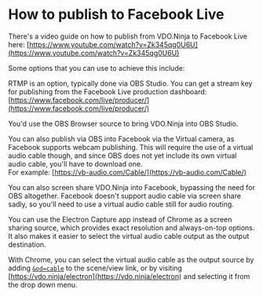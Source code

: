 # How to publish to Facebook Live

There's a video guide on how to publish from VDO.Ninja to Facebook Live here: [https://www.youtube.com/watch?v=Zk345qg0U6U](https://www.youtube.com/watch?v=Zk345qg0U6U)

Some options that you can use to achieve this include:

RTMP is an option, typically done via OBS Studio. You can get a stream key for publishing from the Facebook Live production dashboard:\
[https://www.facebook.com/live/producer/](https://www.facebook.com/live/producer/)

You'd use the OBS Browser source to bring VDO.Ninja into OBS Studio.

You can also publish via OBS into Facebook via the Virtual camera, as Facebook supports webcam publishing. This will require the use of a virtual audio cable though, and since OBS does not yet include its own virtual audio cable, you'll have to download one.\
For example: [https://vb-audio.com/Cable/](https://vb-audio.com/Cable/)

You can also screen share VDO.Ninja into Facebook, bypassing the need for OBS altogether. Facebook doesn't support audio cable via screen share sadly, so you'll need to use a virtual audio cable still for audio routing.

You can use the Electron Capture app instead of Chrome as a screen sharing source, which provides exact resolution and always-on-top options. It also makes it easier to select the virtual audio cable output as the output destination.

With Chrome, you can select the virtual audio cable as the output source by adding [`&od=cable`](../advanced-settings/setup-parameters/and-audiooutput.md) to the scene/view link, or by visiting [https://vdo.ninja/electron](https://vdo.ninja/electron) and selecting it from the drop down menu.
